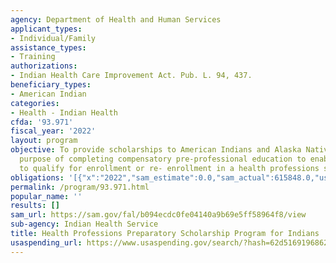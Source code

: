 ```yaml
---
agency: Department of Health and Human Services
applicant_types:
- Individual/Family
assistance_types:
- Training
authorizations:
- Indian Health Care Improvement Act. Pub. L. 94, 437.
beneficiary_types:
- American Indian
categories:
- Health - Indian Health
cfda: '93.971'
fiscal_year: '2022'
layout: program
objective: To provide scholarships to American Indians and Alaska Natives for the
  purpose of completing compensatory pre-professional education to enable the recipient
  to qualify for enrollment or re- enrollment in a health professions school or curriculum.
obligations: '[{"x":"2022","sam_estimate":0.0,"sam_actual":615848.0,"usa_spending_actual":0.0},{"x":"2023","sam_estimate":1500000.0,"sam_actual":0.0,"usa_spending_actual":0.0},{"x":"2024","sam_estimate":1500000.0,"sam_actual":0.0,"usa_spending_actual":0.0}]'
permalink: /program/93.971.html
popular_name: ''
results: []
sam_url: https://sam.gov/fal/b094ecdc0fe04140a9b69e5ff58964f8/view
sub-agency: Indian Health Service
title: Health Professions Preparatory Scholarship Program for Indians
usaspending_url: https://www.usaspending.gov/search/?hash=62d5169196862e2545057e2318489d9f
---
```

